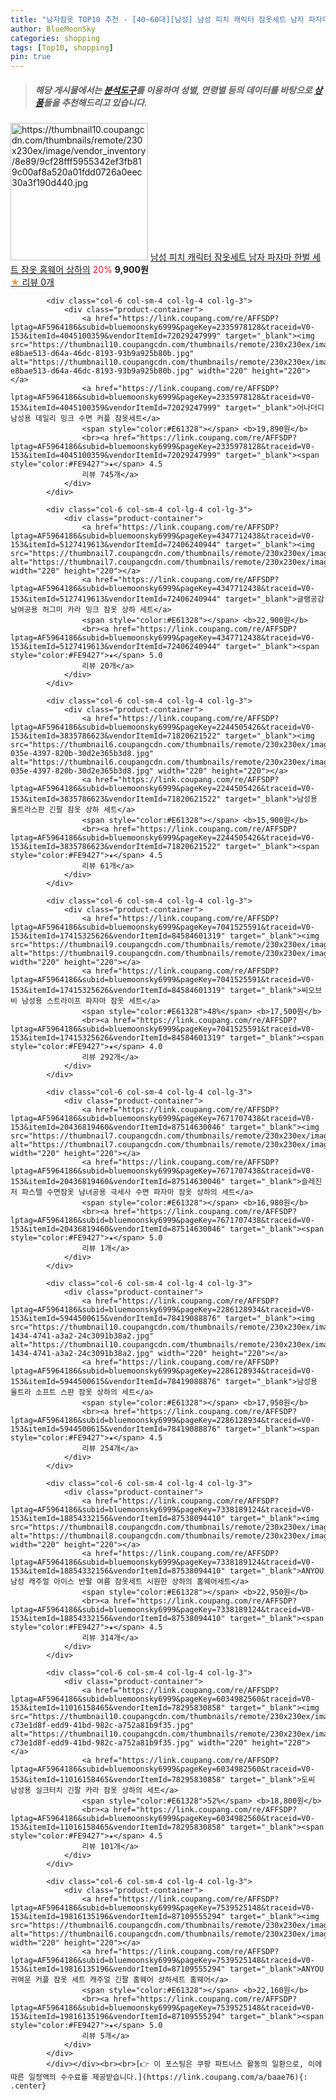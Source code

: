 ```yaml
---
title: "남자잠옷 TOP10 추천 - [40~60대][남성] 남성 피치 캐릭터 잠옷세트 남자 파자마 한벌 세트 잠옷 홈웨어 상하의"
author: BlueMoonSky
categories: shopping
tags: [Top10, shopping]
pin: true
---
```


> ##### 해당 게시물에서는 [**분석도구**](https://itemscout.io/)를 이용하여 **성별**, **연령별** 등의 데이터를 바탕으로 [**상품**](https://link.coupang.com/a/baae76)들을 추천해드리고 있습니다.
<div class="container"><div class="row">
            <div class="col-6 col-sm-4 col-lg-4 col-lg-3">
                <div class="product-container">
                    <a href="https://link.coupang.com/re/AFFSDP?lptag=AF5964186&subid=bluemoonsky6999&pageKey=7549259690&traceid=V0-153&itemId=19863198920&vendorItemId=86964095839" target="_blank"><img src="https://thumbnail10.coupangcdn.com/thumbnails/remote/230x230ex/image/vendor_inventory/8e89/9cf28fff5955342ef3fb819c00af8a520a01fdd0726a0eec30a3f190d440.jpg" alt="https://thumbnail10.coupangcdn.com/thumbnails/remote/230x230ex/image/vendor_inventory/8e89/9cf28fff5955342ef3fb819c00af8a520a01fdd0726a0eec30a3f190d440.jpg" width="220" height="220"></a>
                    <a href="https://link.coupang.com/re/AFFSDP?lptag=AF5964186&subid=bluemoonsky6999&pageKey=7549259690&traceid=V0-153&itemId=19863198920&vendorItemId=86964095839" target="_blank">남성 피치 캐릭터 잠옷세트 남자 파자마 한벌 세트 잠옷 홈웨어 상하의</a>
                    <span style="color:#E61328">20%</span> <b>9,900원</b>
                    <br><a href="https://link.coupang.com/re/AFFSDP?lptag=AF5964186&subid=bluemoonsky6999&pageKey=7549259690&traceid=V0-153&itemId=19863198920&vendorItemId=86964095839" target="_blank"><span style="color:#FE9427">★</span> 
                    리뷰 0개</a>
                </div>
            </div>
            
            <div class="col-6 col-sm-4 col-lg-4 col-lg-3">
                <div class="product-container">
                    <a href="https://link.coupang.com/re/AFFSDP?lptag=AF5964186&subid=bluemoonsky6999&pageKey=2335978128&traceid=V0-153&itemId=4045100359&vendorItemId=72029247999" target="_blank"><img src="https://thumbnail10.coupangcdn.com/thumbnails/remote/230x230ex/image/retail/images/642781903218155-e8bae513-d64a-46dc-8193-93b9a925b80b.jpg" alt="https://thumbnail10.coupangcdn.com/thumbnails/remote/230x230ex/image/retail/images/642781903218155-e8bae513-d64a-46dc-8193-93b9a925b80b.jpg" width="220" height="220"></a>
                    <a href="https://link.coupang.com/re/AFFSDP?lptag=AF5964186&subid=bluemoonsky6999&pageKey=2335978128&traceid=V0-153&itemId=4045100359&vendorItemId=72029247999" target="_blank">어나더디 남성용 데일리 밍크 수면 커플 잠옷세트</a>
                    <span style="color:#E61328"></span> <b>19,890원</b>
                    <br><a href="https://link.coupang.com/re/AFFSDP?lptag=AF5964186&subid=bluemoonsky6999&pageKey=2335978128&traceid=V0-153&itemId=4045100359&vendorItemId=72029247999" target="_blank"><span style="color:#FE9427">★</span> 4.5
                    리뷰 745개</a>
                </div>
            </div>
            
            <div class="col-6 col-sm-4 col-lg-4 col-lg-3">
                <div class="product-container">
                    <a href="https://link.coupang.com/re/AFFSDP?lptag=AF5964186&subid=bluemoonsky6999&pageKey=4347712438&traceid=V0-153&itemId=5127419613&vendorItemId=72406240944" target="_blank"><img src="https://thumbnail7.coupangcdn.com/thumbnails/remote/230x230ex/image/vendor_inventory/2fed/d020da5387f5fd5b85d4d5cf8a9e7d5ea4bad45c5ccc93f0a11a4e47dda9.jpg" alt="https://thumbnail7.coupangcdn.com/thumbnails/remote/230x230ex/image/vendor_inventory/2fed/d020da5387f5fd5b85d4d5cf8a9e7d5ea4bad45c5ccc93f0a11a4e47dda9.jpg" width="220" height="220"></a>
                    <a href="https://link.coupang.com/re/AFFSDP?lptag=AF5964186&subid=bluemoonsky6999&pageKey=4347712438&traceid=V0-153&itemId=5127419613&vendorItemId=72406240944" target="_blank">글램공감 남여공용 허그미 카라 밍크 잠옷 상하 세트</a>
                    <span style="color:#E61328"></span> <b>22,900원</b>
                    <br><a href="https://link.coupang.com/re/AFFSDP?lptag=AF5964186&subid=bluemoonsky6999&pageKey=4347712438&traceid=V0-153&itemId=5127419613&vendorItemId=72406240944" target="_blank"><span style="color:#FE9427">★</span> 5.0
                    리뷰 20개</a>
                </div>
            </div>
            
            <div class="col-6 col-sm-4 col-lg-4 col-lg-3">
                <div class="product-container">
                    <a href="https://link.coupang.com/re/AFFSDP?lptag=AF5964186&subid=bluemoonsky6999&pageKey=2244505426&traceid=V0-153&itemId=3835786623&vendorItemId=71820621522" target="_blank"><img src="https://thumbnail6.coupangcdn.com/thumbnails/remote/230x230ex/image/retail/images/2020/10/15/14/1/425e7fcf-035e-4397-820b-30d2e365b3d8.jpg" alt="https://thumbnail6.coupangcdn.com/thumbnails/remote/230x230ex/image/retail/images/2020/10/15/14/1/425e7fcf-035e-4397-820b-30d2e365b3d8.jpg" width="220" height="220"></a>
                    <a href="https://link.coupang.com/re/AFFSDP?lptag=AF5964186&subid=bluemoonsky6999&pageKey=2244505426&traceid=V0-153&itemId=3835786623&vendorItemId=71820621522" target="_blank">남성용 울트라스판 긴팔 잠옷 상하 세트</a>
                    <span style="color:#E61328"></span> <b>15,900원</b>
                    <br><a href="https://link.coupang.com/re/AFFSDP?lptag=AF5964186&subid=bluemoonsky6999&pageKey=2244505426&traceid=V0-153&itemId=3835786623&vendorItemId=71820621522" target="_blank"><span style="color:#FE9427">★</span> 4.5
                    리뷰 61개</a>
                </div>
            </div>
            
            <div class="col-6 col-sm-4 col-lg-4 col-lg-3">
                <div class="product-container">
                    <a href="https://link.coupang.com/re/AFFSDP?lptag=AF5964186&subid=bluemoonsky6999&pageKey=7041525591&traceid=V0-153&itemId=17415325626&vendorItemId=84584601319" target="_blank"><img src="https://thumbnail9.coupangcdn.com/thumbnails/remote/230x230ex/image/rs_quotation_api/jxwu2shh/0dd534557a7c45c6829f41e4538fc9b3.jpg" alt="https://thumbnail9.coupangcdn.com/thumbnails/remote/230x230ex/image/rs_quotation_api/jxwu2shh/0dd534557a7c45c6829f41e4538fc9b3.jpg" width="220" height="220"></a>
                    <a href="https://link.coupang.com/re/AFFSDP?lptag=AF5964186&subid=bluemoonsky6999&pageKey=7041525591&traceid=V0-153&itemId=17415325626&vendorItemId=84584601319" target="_blank">씨오브비 남성용 스트라이프 파자마 잠옷 세트</a>
                    <span style="color:#E61328">48%</span> <b>17,500원</b>
                    <br><a href="https://link.coupang.com/re/AFFSDP?lptag=AF5964186&subid=bluemoonsky6999&pageKey=7041525591&traceid=V0-153&itemId=17415325626&vendorItemId=84584601319" target="_blank"><span style="color:#FE9427">★</span> 4.0
                    리뷰 292개</a>
                </div>
            </div>
            
            <div class="col-6 col-sm-4 col-lg-4 col-lg-3">
                <div class="product-container">
                    <a href="https://link.coupang.com/re/AFFSDP?lptag=AF5964186&subid=bluemoonsky6999&pageKey=7671707438&traceid=V0-153&itemId=20436819460&vendorItemId=87514630046" target="_blank"><img src="https://thumbnail7.coupangcdn.com/thumbnails/remote/230x230ex/image/vendor_inventory/d224/ba5a846ed47de31185fd79ecb66033b00b1b5eb04e55f409391ba5b8a68b.jpg" alt="https://thumbnail7.coupangcdn.com/thumbnails/remote/230x230ex/image/vendor_inventory/d224/ba5a846ed47de31185fd79ecb66033b00b1b5eb04e55f409391ba5b8a68b.jpg" width="220" height="220"></a>
                    <a href="https://link.coupang.com/re/AFFSDP?lptag=AF5964186&subid=bluemoonsky6999&pageKey=7671707438&traceid=V0-153&itemId=20436819460&vendorItemId=87514630046" target="_blank">슬레진저 파스텔 수면잠옷 남녀공용 극세사 수면 파자마 잠옷 상하의 세트</a>
                    <span style="color:#E61328"></span> <b>16,980원</b>
                    <br><a href="https://link.coupang.com/re/AFFSDP?lptag=AF5964186&subid=bluemoonsky6999&pageKey=7671707438&traceid=V0-153&itemId=20436819460&vendorItemId=87514630046" target="_blank"><span style="color:#FE9427">★</span> 5.0
                    리뷰 1개</a>
                </div>
            </div>
            
            <div class="col-6 col-sm-4 col-lg-4 col-lg-3">
                <div class="product-container">
                    <a href="https://link.coupang.com/re/AFFSDP?lptag=AF5964186&subid=bluemoonsky6999&pageKey=2286128934&traceid=V0-153&itemId=5944500615&vendorItemId=78419088876" target="_blank"><img src="https://thumbnail10.coupangcdn.com/thumbnails/remote/230x230ex/image/retail/images/2021/08/26/18/7/6adee34d-1434-4741-a3a2-24c3091b38a2.jpg" alt="https://thumbnail10.coupangcdn.com/thumbnails/remote/230x230ex/image/retail/images/2021/08/26/18/7/6adee34d-1434-4741-a3a2-24c3091b38a2.jpg" width="220" height="220"></a>
                    <a href="https://link.coupang.com/re/AFFSDP?lptag=AF5964186&subid=bluemoonsky6999&pageKey=2286128934&traceid=V0-153&itemId=5944500615&vendorItemId=78419088876" target="_blank">남성용 울트라 소프트 스판 잠옷 상하의 세트</a>
                    <span style="color:#E61328"></span> <b>17,950원</b>
                    <br><a href="https://link.coupang.com/re/AFFSDP?lptag=AF5964186&subid=bluemoonsky6999&pageKey=2286128934&traceid=V0-153&itemId=5944500615&vendorItemId=78419088876" target="_blank"><span style="color:#FE9427">★</span> 4.5
                    리뷰 254개</a>
                </div>
            </div>
            
            <div class="col-6 col-sm-4 col-lg-4 col-lg-3">
                <div class="product-container">
                    <a href="https://link.coupang.com/re/AFFSDP?lptag=AF5964186&subid=bluemoonsky6999&pageKey=7338189124&traceid=V0-153&itemId=18854332156&vendorItemId=87538094410" target="_blank"><img src="https://thumbnail8.coupangcdn.com/thumbnails/remote/230x230ex/image/vendor_inventory/80b0/3b6e7c48bfd6a243115793e7b14715611260c7041d242b9f5bb0b04e7887.jpg" alt="https://thumbnail8.coupangcdn.com/thumbnails/remote/230x230ex/image/vendor_inventory/80b0/3b6e7c48bfd6a243115793e7b14715611260c7041d242b9f5bb0b04e7887.jpg" width="220" height="220"></a>
                    <a href="https://link.coupang.com/re/AFFSDP?lptag=AF5964186&subid=bluemoonsky6999&pageKey=7338189124&traceid=V0-153&itemId=18854332156&vendorItemId=87538094410" target="_blank">ANYOU 남성 캐주얼 아이스 반팔 여름 잠옷세트 시원한 상하의 홈웨어세트</a>
                    <span style="color:#E61328"></span> <b>22,950원</b>
                    <br><a href="https://link.coupang.com/re/AFFSDP?lptag=AF5964186&subid=bluemoonsky6999&pageKey=7338189124&traceid=V0-153&itemId=18854332156&vendorItemId=87538094410" target="_blank"><span style="color:#FE9427">★</span> 4.5
                    리뷰 314개</a>
                </div>
            </div>
            
            <div class="col-6 col-sm-4 col-lg-4 col-lg-3">
                <div class="product-container">
                    <a href="https://link.coupang.com/re/AFFSDP?lptag=AF5964186&subid=bluemoonsky6999&pageKey=6034982560&traceid=V0-153&itemId=11016158465&vendorItemId=78295830858" target="_blank"><img src="https://thumbnail10.coupangcdn.com/thumbnails/remote/230x230ex/image/retail/images/288782194354197-c73e1d8f-edd9-41bd-982c-a752a81b9f35.jpg" alt="https://thumbnail10.coupangcdn.com/thumbnails/remote/230x230ex/image/retail/images/288782194354197-c73e1d8f-edd9-41bd-982c-a752a81b9f35.jpg" width="220" height="220"></a>
                    <a href="https://link.coupang.com/re/AFFSDP?lptag=AF5964186&subid=bluemoonsky6999&pageKey=6034982560&traceid=V0-153&itemId=11016158465&vendorItemId=78295830858" target="_blank">도씨 남성용 실크터치 긴팔 카라 잠옷 상하의 세트</a>
                    <span style="color:#E61328">52%</span> <b>18,800원</b>
                    <br><a href="https://link.coupang.com/re/AFFSDP?lptag=AF5964186&subid=bluemoonsky6999&pageKey=6034982560&traceid=V0-153&itemId=11016158465&vendorItemId=78295830858" target="_blank"><span style="color:#FE9427">★</span> 4.5
                    리뷰 101개</a>
                </div>
            </div>
            
            <div class="col-6 col-sm-4 col-lg-4 col-lg-3">
                <div class="product-container">
                    <a href="https://link.coupang.com/re/AFFSDP?lptag=AF5964186&subid=bluemoonsky6999&pageKey=7539525148&traceid=V0-153&itemId=19816135196&vendorItemId=87109555294" target="_blank"><img src="https://thumbnail6.coupangcdn.com/thumbnails/remote/230x230ex/image/vendor_inventory/4a50/5f7f450e526b97d359613bbe34702883d429b30f522488675172f86c8c11.jpg" alt="https://thumbnail6.coupangcdn.com/thumbnails/remote/230x230ex/image/vendor_inventory/4a50/5f7f450e526b97d359613bbe34702883d429b30f522488675172f86c8c11.jpg" width="220" height="220"></a>
                    <a href="https://link.coupang.com/re/AFFSDP?lptag=AF5964186&subid=bluemoonsky6999&pageKey=7539525148&traceid=V0-153&itemId=19816135196&vendorItemId=87109555294" target="_blank">ANYOU 귀여운 커플 잠옷 세트 캐주얼 긴팔 홈웨어 상하세트 홈웨어</a>
                    <span style="color:#E61328"></span> <b>22,160원</b>
                    <br><a href="https://link.coupang.com/re/AFFSDP?lptag=AF5964186&subid=bluemoonsky6999&pageKey=7539525148&traceid=V0-153&itemId=19816135196&vendorItemId=87109555294" target="_blank"><span style="color:#FE9427">★</span> 5.0
                    리뷰 5개</a>
                </div>
            </div>
            </div></div><br><br>[👉 이 포스팅은 쿠팡 파트너스 활동의 일환으로, 이에 따른 일정액의 수수료를 제공받습니다.](https://link.coupang.com/a/baae76){: .center}